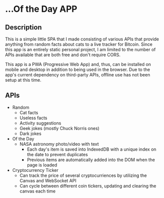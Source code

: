 # ...Of the Day APP

## Description
This is a simple little SPA that I made consisting of various APIs that provide anything from random facts about cats to a live tracker for Bitcoin. Since this app is an entirely static personal project, I am limited to the number of APIs available that are both free and don't require CORS.

This app is a PWA (Progressive Web App) and, thus, can be installed on mobile and desktop in addition to being used in the browser. Due to the app's current dependency on third-party APIs, offline use has not been setup at this time.

## APIs
- Random
    - Cat facts
    - Useless facts
    - Activity suggestions
    - Geek jokes (mostly Chuck Norris ones)
    - Dark jokes
- Of the Day
    - NASA astronomy photo/video with text
      -  Each day's item is saved into IndexedDB with a unique index on the date to prevent duplicates
      -  Previous items are automatically added into the DOM when the page is loaded
- Cryptocurrency Ticker
    - Can track the price of several cryptocurriences by utilizing the Canvas and WebSocket API
    - Can cycle between different coin tickers, updating and clearing the canvas each time
